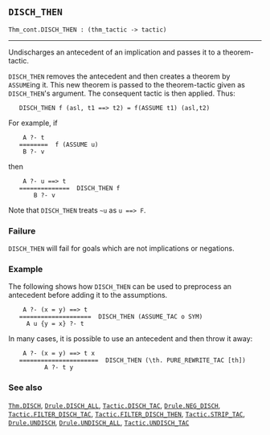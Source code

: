 ## `DISCH_THEN`

``` hol4
Thm_cont.DISCH_THEN : (thm_tactic -> tactic)
```

------------------------------------------------------------------------

Undischarges an antecedent of an implication and passes it to a
theorem-tactic.

`DISCH_THEN` removes the antecedent and then creates a theorem by
`ASSUME`ing it. This new theorem is passed to the theorem-tactic given
as `DISCH_THEN`'s argument. The consequent tactic is then applied. Thus:

``` hol4
   DISCH_THEN f (asl, t1 ==> t2) = f(ASSUME t1) (asl,t2)
```

For example, if

``` hol4
    A ?- t
   ========  f (ASSUME u)
    B ?- v
```

then

``` hol4
    A ?- u ==> t
   ==============  DISCH_THEN f
       B ?- v
```

Note that `DISCH_THEN` treats `~u` as `u ==> F`.

### Failure

`DISCH_THEN` will fail for goals which are not implications or
negations.

### Example

The following shows how `DISCH_THEN` can be used to preprocess an
antecedent before adding it to the assumptions.

``` hol4
    A ?- (x = y) ==> t
   ====================  DISCH_THEN (ASSUME_TAC o SYM)
     A u {y = x} ?- t
```

In many cases, it is possible to use an antecedent and then throw it
away:

``` hol4
    A ?- (x = y) ==> t x
   ======================  DISCH_THEN (\th. PURE_REWRITE_TAC [th])
          A ?- t y
```

### See also

[`Thm.DISCH`](#Thm.DISCH), [`Drule.DISCH_ALL`](#Drule.DISCH_ALL),
[`Tactic.DISCH_TAC`](#Tactic.DISCH_TAC),
[`Drule.NEG_DISCH`](#Drule.NEG_DISCH),
[`Tactic.FILTER_DISCH_TAC`](#Tactic.FILTER_DISCH_TAC),
[`Tactic.FILTER_DISCH_THEN`](#Tactic.FILTER_DISCH_THEN),
[`Tactic.STRIP_TAC`](#Tactic.STRIP_TAC),
[`Drule.UNDISCH`](#Drule.UNDISCH),
[`Drule.UNDISCH_ALL`](#Drule.UNDISCH_ALL),
[`Tactic.UNDISCH_TAC`](#Tactic.UNDISCH_TAC)
